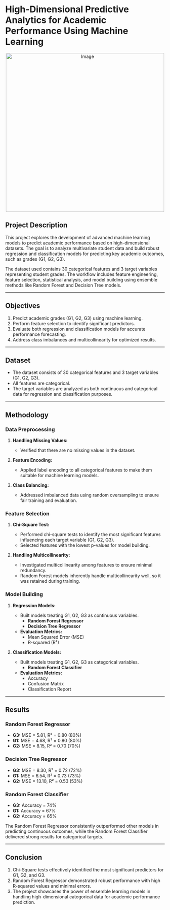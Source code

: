 # High-Dimensional Predictive Analytics for Academic Performance Using Machine Learning
<div align="center">
  <img src="https://github.com/user-attachments/assets/30286c6b-5359-4390-b91b-24f83da58d33" alt="Image" width="500">
</div>


## Project Description
This project explores the development of advanced machine learning models to predict academic performance based on high-dimensional datasets. The goal is to analyze multivariate student data and build robust regression and classification models for predicting key academic outcomes, such as grades (G1, G2, G3).

The dataset used contains 30 categorical features and 3 target variables representing student grades. The workflow includes feature engineering, feature selection, statistical analysis, and model building using ensemble methods like Random Forest and Decision Tree models.

---

## Objectives
1. Predict academic grades (G1, G2, G3) using machine learning.
2. Perform feature selection to identify significant predictors.
3. Evaluate both regression and classification models for accurate performance forecasting.
4. Address class imbalances and multicollinearity for optimized results.

---

## Dataset
- The dataset consists of 30 categorical features and 3 target variables (G1, G2, G3).
- All features are categorical.
- The target variables are analyzed as both continuous and categorical data for regression and classification purposes.

---

## Methodology

### Data Preprocessing
1. **Handling Missing Values:**
   - Verified that there are no missing values in the dataset.

2. **Feature Encoding:**
   - Applied label encoding to all categorical features to make them suitable for machine learning models.

3. **Class Balancing:**
   - Addressed imbalanced data using random oversampling to ensure fair training and evaluation.

### Feature Selection
1. **Chi-Square Test:**
   - Performed chi-square tests to identify the most significant features influencing each target variable (G1, G2, G3).
   - Selected features with the lowest p-values for model building.

2. **Handling Multicollinearity:**
   - Investigated multicollinearity among features to ensure minimal redundancy.
   - Random Forest models inherently handle multicollinearity well, so it was retained during training.

### Model Building
1. **Regression Models:**
   - Built models treating G1, G2, G3 as continuous variables.
     - **Random Forest Regressor**
     - **Decision Tree Regressor**
   - **Evaluation Metrics:**
     - Mean Squared Error (MSE)
     - R-squared (R²)

2. **Classification Models:**
   - Built models treating G1, G2, G3 as categorical variables.
     - **Random Forest Classifier**
   - **Evaluation Metrics:**
     - Accuracy
     - Confusion Matrix
     - Classification Report

---

## Results
### Random Forest Regressor
- **G3:** MSE = 5.81, R² = 0.80 (80%)
- **G1:** MSE = 4.68, R² = 0.80 (80%)
- **G2:** MSE = 8.15, R² = 0.70 (70%)

### Decision Tree Regressor
- **G3:** MSE = 8.30, R² = 0.72 (72%)
- **G1:** MSE = 6.54, R² = 0.73 (73%)
- **G2:** MSE = 13.10, R² = 0.53 (53%)

### Random Forest Classifier
- **G3:** Accuracy = 74%
- **G1:** Accuracy = 67%
- **G2:** Accuracy = 65%

The Random Forest Regressor consistently outperformed other models in predicting continuous outcomes, while the Random Forest Classifier delivered strong results for categorical targets.

---

## Conclusion
1. Chi-Square tests effectively identified the most significant predictors for G1, G2, and G3.
2. Random Forest Regressor demonstrated robust performance with high R-squared values and minimal errors.
3. The project showcases the power of ensemble learning models in handling high-dimensional categorical data for academic performance prediction.
